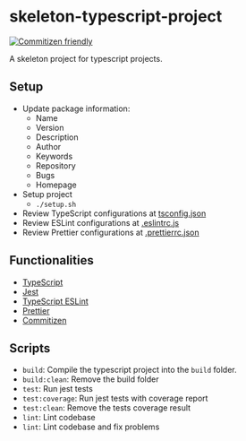 # skeleton-typescript-project

[![Commitizen friendly](https://img.shields.io/badge/commitizen-friendly-brightgreen.svg)](http://commitizen.github.io/cz-cli/)


A skeleton project for typescript projects.

## Setup
* Update package information:
    * Name
    * Version
    * Description
    * Author
    * Keywords
    * Repository
    * Bugs
    * Homepage
* Setup project
    * `./setup.sh`
* Review TypeScript configurations at [tsconfig.json](tsconfig.json)
* Review ESLint configurations at [.eslintrc.js](.eslintrc.js)
* Review Prettier configurations at [.prettierrc.json](.prettierrc.json)

## Functionalities
* [TypeScript](https://www.typescriptlang.org/)
* [Jest](https://jestjs.io/)
* [TypeScript ESLint](https://github.com/typescript-eslint/typescript-eslint)
* [Prettier](https://prettier.io/)
* [Commitizen](https://github.com/commitizen/cz-cli)

## Scripts
* `build`: Compile the typescript project into the `build` folder.
* `build:clean`: Remove the build folder
* `test`: Run jest tests
* `test:coverage`: Run jest tests with coverage report
* `test:clean`: Remove the tests coverage result
* `lint`: Lint codebase
* `lint`: Lint codebase and fix problems